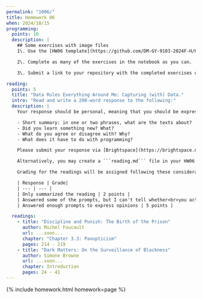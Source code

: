 ```yaml
---
permalink: "1006/"
title: Homework 06
when: 2024/10/15
programming:
  points: 10
  description: |
    ## Some exercises with image files
    1\. Use the [HW06 template](https://github.com/DM-GY-9103-2024F-H/HW06) to start a repository in your organization's GitHub space. It should be named HW06. Open the notebook file using GitHub Codespaces to continue the exercises.

    2\. Complete as many of the exercises in the notebook as you can.

    3\. Submit a link to your repository with the completed exercises using [Brightspace](https://brightspace.nyu.edu/).

reading:
  points: 5
  title: "Data Rules Everything Around Me: Capturing (with) Data."
  intro: "Read and write a 200-word response to the following:"
  description: |
    Your response should be personal, meaning that you should be expressing your views and opinions about the text and not just summarizing it. You can use the following rubric to guide your response:

    - Short summary: in one or two phrases, what are the texts about?
    - Did you learn something new? What?
    - What do you agree or disagree with? Why?
    - What does it have to do with programming?

    Please submit your response via [Brightspace](https://brightspace.nyu.edu/).

    Alternatively, you may create a ```reading.md``` file in your HW06 repo and write your response in markdown. Just make sure to submit a link to the file using [Brightspace](https://brightspace.nyu.edu/).

    Grading for the readings will be assigned following these considerations:

    | Response | Grade|
    | --- | --- |
    | Only summarized the reading | 2 points |
    | Answered some of the prompts, but I can't tell whether<br>you actually read the text, or what you thought | 3 points |
    | Answered enough prompts to express opinions | 5 points |

  readings:
    - title: "Discipline and Punish: The Birth of the Prison"
      author: Michel Foucault
      url: ...soon...
      chapter: "Chapter 3.3: Panopticism"
      pages: 214 - 219
    - title: "Dark Matters: On the Surveillance of Blackness"
      author: Simone Browne
      url: ...soon...
      chapter: Introduction
      pages: 24 - 41
---
```

{% include homework.html homework=page %}
